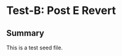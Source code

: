 <!--
title: Test-B: Post E Revert
labels: ["test","ci", "github-admin", "phase-0"]
assignees: []
uid: test-b-post-e-revert-001
parent_uid: test-epic-post-e-revert-001
type: chore
status: draft
priority: P1
target: mvp-0.7.0
area: ci
doc:
pr:

-->

# Test-B: Post E Revert

## Summary

This is a test seed file.
